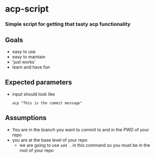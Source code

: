 # acp-script
### Simple script for getting that tasty acp functionality

## Goals
  * easy to use
  * easy to maintain
  * 'just works'
  * learn and have fun

## Expected parameters
  * input should look like 
    ``` 
    acp "This is the commit message"
    ```

## Assumptions
  * You are in the branch you want to commit to and in the PWD of your repo
  * you are at the base level of your repo 
    * we are going to use ``` add . ``` in this command so you must be in the root of your repo
